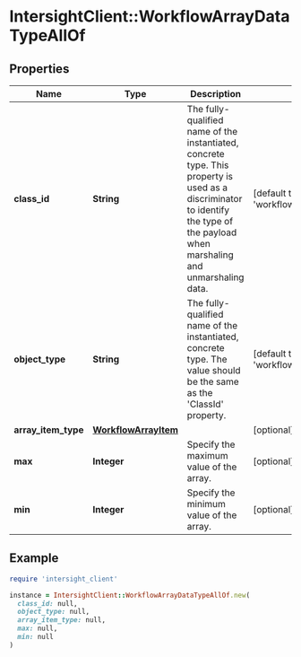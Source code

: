 # IntersightClient::WorkflowArrayDataTypeAllOf

## Properties

| Name | Type | Description | Notes |
| ---- | ---- | ----------- | ----- |
| **class_id** | **String** | The fully-qualified name of the instantiated, concrete type. This property is used as a discriminator to identify the type of the payload when marshaling and unmarshaling data. | [default to &#39;workflow.ArrayDataType&#39;] |
| **object_type** | **String** | The fully-qualified name of the instantiated, concrete type. The value should be the same as the &#39;ClassId&#39; property. | [default to &#39;workflow.ArrayDataType&#39;] |
| **array_item_type** | [**WorkflowArrayItem**](WorkflowArrayItem.md) |  | [optional] |
| **max** | **Integer** | Specify the maximum value of the array. | [optional] |
| **min** | **Integer** | Specify the minimum value of the array. | [optional] |

## Example

```ruby
require 'intersight_client'

instance = IntersightClient::WorkflowArrayDataTypeAllOf.new(
  class_id: null,
  object_type: null,
  array_item_type: null,
  max: null,
  min: null
)
```

